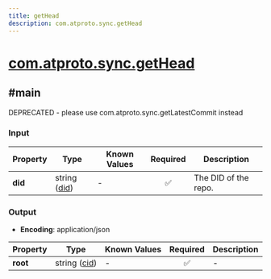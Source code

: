 ```yaml
---
title: getHead
description: com.atproto.sync.getHead
---
```


# [com.atproto.sync.getHead](https://github.com/myConsciousness/atproto.dart/blob/main/lexicons/com/atproto/sync/getHead.json)

## #main

DEPRECATED - please use com.atproto.sync.getLatestCommit instead

### Input

| Property | Type | Known Values | Required | Description |
| --- | --- | --- | :---: | --- |
| **did** | string ([did](https://atproto.com/specs/did)) | - | ✅ | The DID of the repo. |

### Output

- **Encoding**: application/json

| Property | Type | Known Values | Required | Description |
| --- | --- | --- | :---: | --- |
| **root** | string ([cid](https://atproto.com/specs/repository#cid-formats)) | - | ✅ | - |
